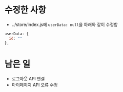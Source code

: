 # 수정한 사항

- ../store/index.js에 `userData: null`을 아래와 같이 수정함
```js
userData: {
  id: ""
},
``` 

# 남은 일

- 로그아웃 API 연결
- 마이페이지 API 오류 수정

